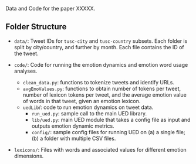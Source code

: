 Data and Code for the paper XXXXX.

## Folder Structure

- `data/`: Tweet IDs for `tusc-city` and `tusc-country` subsets. Each folder is split by city/country, and further by month. Each file contains the ID of the tweet. 
- `code/`: Code for running the emotion dynamics and emotion word usage analyses.
    - `clean_data.py`: functions to tokenize tweets and identify URLs.
    - `avgEmoValues.py`: functions to obtain number of tokens per tweet, number of lexicon tokens per tweet, and the average emotion value of words in that tweet, given an emotion lexicon.
    - `uedLib`/: code to run emotion dynamics on tweet data. 
        - `run_ued.py`: sample call to the main UED library.
        - `lib/ued.py`: main UED module that takes a config file as input and outputs emotion dynamic metrics.
        - `config/`: sample config files for running UED on (a) a single file; (b) a folder with multiple CSV files.

- `lexicons/`: Files with words and associated values for different emotion dimensions. 